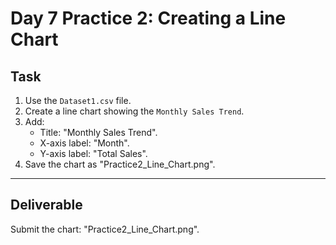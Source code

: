 # Day 7 Practice 2: Creating a Line Chart

## Task
1. Use the `Dataset1.csv` file.
2. Create a line chart showing the `Monthly Sales Trend`.
3. Add:
   - Title: "Monthly Sales Trend".
   - X-axis label: "Month".
   - Y-axis label: "Total Sales".
4. Save the chart as "Practice2_Line_Chart.png".

---

## Deliverable
Submit the chart: "Practice2_Line_Chart.png".